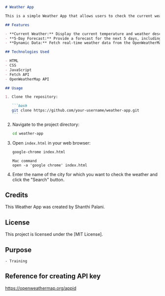 ````markdown
# Weather App

This is a simple Weather App that allows users to check the current weather and 5-day forecast for a specific city.

## Features

- **Current Weather:** Display the current temperature and weather description for the entered city.
- **5-Day Forecast:** Provide a forecast for the next 5 days, including temperature and weather description.
- **Dynamic Data:** Fetch real-time weather data from the OpenWeatherMap API based on the user's input.

## Technologies Used

- HTML
- CSS
- JavaScript
- Fetch API
- OpenWeatherMap API

## Usage

1. Clone the repository:

   ```bash
   git clone https://github.com/your-username/weather-app.git
   ```
````

2. Navigate to the project directory:

   ```bash
   cd weather-app
   ```

3. Open `index.html` in your web browser:

   ```bash
   google-chrome index.html
   ```

   ```
   Mac command
   open -a 'google chrome' index.html
   ```

4. Enter the name of the city for which you want to check the weather and click the "Search" button.

## Credits

This Weather App was created by Shanthi Palani.

## License

This project is licensed under the [MIT License].

## Purpose

```
- Training

```

## Reference for creating API key

https://openweathermap.org/appid
